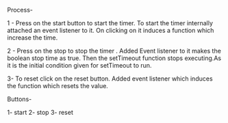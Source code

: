  Process-

 1 - Press on the start button to start the timer. To start the timer internally attached an event listener to it. On clicking on it induces a function which increase the time.

 2 - Press on the stop to stop the timer . Added Event listener to it makes the boolean stop time as true. Then the setTimeout function stops executing.As it is the initial condition given for setTimeout to run.

 3- To reset click on the reset button. Added event listener which induces the function which resets the value.

 Buttons-

 1- start
 2- stop
 3- reset